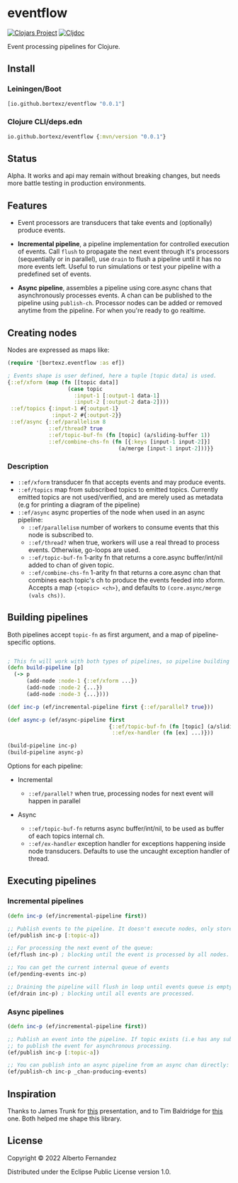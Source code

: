 # eventflow

[![Clojars Project](https://img.shields.io/clojars/v/io.github.bortexz/eventflow.svg)](https://clojars.org/io.github.bortexz/eventflow) [![Cljdoc](https://cljdoc.org/badge/io.github.bortexz/eventflow)](https://cljdoc.org/d/io.github.bortexz/eventflow)

Event processing pipelines for Clojure.

## Install
### Leiningen/Boot
```clojure
[io.github.bortexz/eventflow "0.0.1"]
```

### Clojure CLI/deps.edn
```clojure 
io.github.bortexz/eventflow {:mvn/version "0.0.1"}
```

## Status
Alpha. It works and api may remain without breaking changes, but needs more battle testing in production environments.

## Features

- Event processors are transducers that take events and (optionally) produce events.

- **Incremental pipeline**, a pipeline implementation for controlled execution of events. Call `flush` to propagate the next event through it's processors (sequentially or in parallel), use `drain` to flush a pipeline until it has no more events left. Useful to run simulations or test your pipeline with a predefined set of events.
    
- **Async pipeline**, assembles a pipeline using core.async chans that asynchronously processes events. A chan can be published to the pipeline using `publish-ch`. Processor nodes can be added or removed anytime from the pipeline. For when you're ready to go realtime.

## Creating nodes
Nodes are expressed as maps like:
```clojure
(require '[bortexz.eventflow :as ef])

; Events shape is user defined, here a tuple [topic data] is used.
{::ef/xform (map (fn [[topic data]]
                   (case topic
                     :input-1 [:output-1 data-1]
                     :input-2 [:output-2 data-2])))
 ::ef/topics {:input-1 #{:output-1}
              :input-2 #{:output-2}}
 ::ef/async {::ef/parallelism 8
             ::ef/thread? true
             ::ef/topic-buf-fn (fn [topic] (a/sliding-buffer 1))
             ::ef/combine-chs-fn (fn [{:keys [input-1 input-2]}]
                                   (a/merge [input-1 input-2]))}}
```

### Description
- `::ef/xform` transducer fn that accepts events and may produce events.
- `::ef/topics` map from subscribed topics to emitted topics. Currently emitted topics are not used/verified, and are merely used as metadata (e.g for printing a diagram of the pipeline)
- `::ef/async` async properties of the node when used in an async pipeline:
    - `::ef/parallelism` number of workers to consume events that this node is subscribed to.
    - `::ef/thread?` when true, workers will use a real thread to process events. Otherwise, go-loops are used.
    - `::ef/topic-buf-fn` 1-arity fn that returns a core.async buffer/int/nil added to chan of given topic.
    - `::ef/combine-chs-fn` 1-arity fn that returns a core.async chan that combines each topic's ch to produce the events feeded into xform. Accepts a map `{<topic> <ch>}`, and defaults to `(core.async/merge (vals chs))`.

## Building pipelines
Both pipelines accept `topic-fn` as first argument, and a map of pipeline-specific options.

```clojure

; This fn will work with both types of pipelines, so pipeline building can be reused across incremental/async pipelines
(defn build-pipeline [p]
  (-> p 
      (add-node :node-1 {::ef/xform ...})
      (add-node :node-2 {...})
      (add-node :node-3 {...})))

(def inc-p (ef/incremental-pipeline first {::ef/parallel? true}))

(def async-p (ef/async-pipeline first 
                                {::ef/topic-buf-fn (fn [topic] (a/sliding-buffer 1))
                                 ::ef/ex-handler (fn [ex] ...)}))

(build-pipeline inc-p)
(build-pipeline async-p)

```

Options for each pipeline:
- Incremental
    - `::ef/parallel?` when true, processing nodes for next event will happen in parallel

- Async
    - `::ef/topic-buf-fn` returns async buffer/int/nil, to be used as buffer of each topics internal ch.
    - `::ef/ex-handler` exception handler for exceptions happening inside node transducers. Defaults to use the uncaught exception handler of thread.

## Executing pipelines

### Incremental pipelines 
```clojure
(defn inc-p (ef/incremental-pipeline first))

;; Publish events to the pipeline. It doesn't execute nodes, only stores the events in an internal queue.
(ef/publish inc-p [:topic-a])

;; For processing the next event of the queue:
(ef/flush inc-p) ; blocking until the event is processed by all nodes.

;; You can get the current internal queue of events
(ef/pending-events inc-p)

;; Draining the pipeline will flush in loop until events queue is empty. Careful with cycles!
(ef/drain inc-p) ; blocking until all events are processed.
```

### Async pipelines
```clojure 
(defn inc-p (ef/incremental-pipeline first))

;; Publish an event into the pipeline. If topic exists (i.e has any subscriber), then uses blocking >!! 
;; to publish the event for asynchronous processing. 
(ef/publish inc-p [:topic-a])

;; You can publish into an async pipeline from an async chan directly:
(ef/publish-ch inc-p _chan-producing-events)

```

## Inspiration 
Thanks to James Trunk for [this](https://www.youtube.com/watch?v=nt_cMdqqaPE) presentation, and to Tim Baldridge for [this](https://www.youtube.com/watch?v=096pIlA3GDo) one. Both helped me shape this library.

## License

Copyright © 2022 Alberto Fernandez

Distributed under the Eclipse Public License version 1.0.
